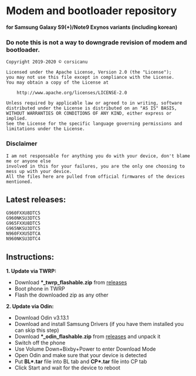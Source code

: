 # Modem and bootloader repository 
**for Samsung Galaxy S9(+)/Note9 Exynos variants (including korean)**

### Do note this is not a way to downgrade revision of modem and bootloader.

```
Copyright 2019-2020 © corsicanu

Licensed under the Apache License, Version 2.0 (the "License");
you may not use this file except in compliance with the License.
You may obtain a copy of the License at

    http://www.apache.org/licenses/LICENSE-2.0

Unless required by applicable law or agreed to in writing, software
distributed under the License is distributed on an "AS IS" BASIS,
WITHOUT WARRANTIES OR CONDITIONS OF ANY KIND, either express or implied.
See the License for the specific language governing permissions and
limitations under the License.
```
### Disclaimer
```
I am not responsable for anything you do with your device, don't blame me or anyone else 
involved in this for your failures, you are the only one choosing to mess up with your device. 
All the files here are pulled from official firmwares of the devices mentioned.
```

## Latest releases:
```
G960FXXU8DTC5
G960NKSU3DTC5
G965FXXU8DTC5
G965NKSU3DTC5
N960FXXU5DTCA
N960NKSU3DTC4

```

## Instructions:
**1. Update via TWRP:**
   - Download **\*\_twrp\_flashable\.zip** from [releases](https://github.com/corsicanu/9810-bootloaders_and_modems/releases)
   - Boot phone in TWRP
   - Flash the downloaded zip as any other

**2. Update via Odin:**
   - Download Odin v3.13.1
   - Download and install Samsung Drivers (if you have them installed you can skip this step)
   - Download **\*\_odin\_flashable\.zip** from [releases](https://github.com/corsicanu/9810-bootloaders_and_modems/releases) and unpack it
   - Switch off the phone
   - Use Volume Down+Bixby+Power to enter Download Mode
   - Open Odin and make sure that your device is detected
   - Put **BL\*.tar** file into BL tab and **CP\*.tar** file into CP tab
   - Click Start and wait for the device to reboot
